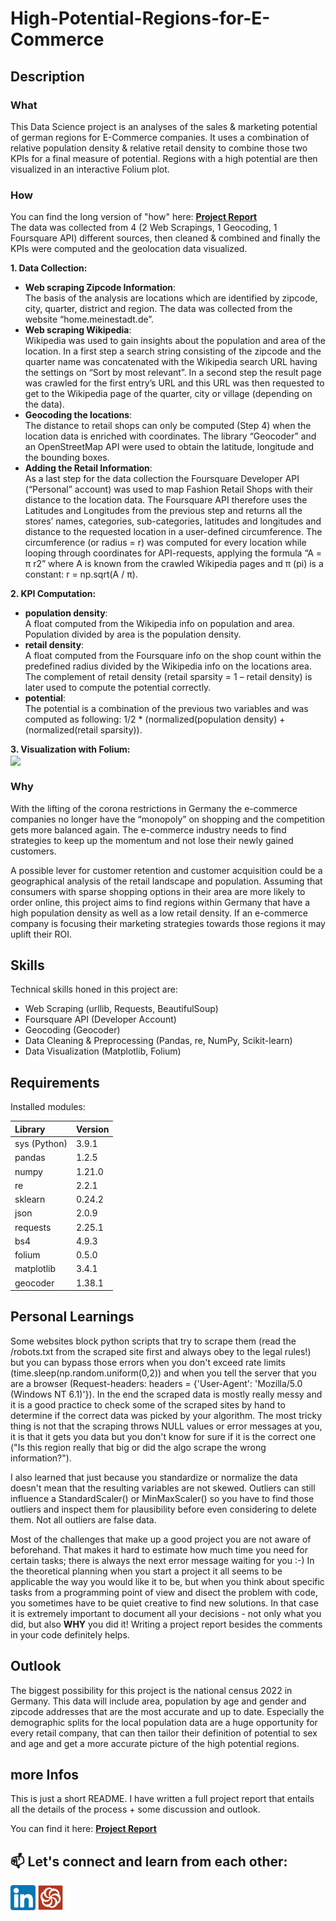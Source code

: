 # High-Potential-Regions-for-E-Commerce

## Description

### What
This Data Science project is an analyses of the sales & marketing potential of german regions for E-Commerce companies. It uses a combination of relative population density & relative retail density to combine those two KPIs for a final measure of potential. Regions with a high potential are then visualized in an interactive Folium plot.

### How
You can find the long version of "how" here: [**Project Report**]() <br />
The data was collected from 4 (2 Web Scrapings, 1 Geocoding, 1 Foursquare API) different sources, then cleaned & combined and finally the KPIs were computed and the geolocation data visualized.

**1. Data Collection:**
- **Web scraping Zipcode Information**:<br />The basis of the analysis are locations which are identified by zipcode, city, quarter, district and region. The data was collected from the website “home.meinestadt.de”.
- **Web scraping Wikipedia**:<br />Wikipedia was used to gain insights about the population and area of the location. In a first step a search string consisting of the zipcode and the quarter name was concatenated with the Wikipedia search URL having the settings on “Sort by most relevant”. In a second step the result page was crawled for the first entry’s URL and this URL was then requested to get to the Wikipedia page of the quarter, city or village (depending on the data).
- **Geocoding the locations**: <br />The distance to retail shops can only be computed (Step 4) when the location data is enriched with coordinates. The library “Geocoder” and an OpenStreetMap API were used to obtain the latitude, longitude and the bounding boxes.
- **Adding the Retail Information**: <br />As a last step for the data collection the Foursquare Developer API (“Personal” account) was used to map Fashion Retail Shops with their distance to the location data. The Foursquare API therefore uses the Latitudes and Longitudes from the previous step and returns all the stores’ names, categories, sub-categories, latitudes and longitudes and distance to the requested location in a user-defined circumference. The circumference (or radius = r) was computed for every location while looping through coordinates for API-requests, applying the formula “A = π r2” where A is known from the crawled Wikipedia pages and π (pi) is a constant: r = np.sqrt(A / π).

**2. KPI Computation:**
-	**population density**:<br /> A float computed from the Wikipedia info on population and area. Population divided by area is the population density.
-	**retail density**:<br /> A float computed from the Foursquare info on the shop count within the predefined radius divided by the Wikipedia info on the locations area. The complement of retail density (retail sparsity = 1 – retail density) is later used to compute the potential correctly.
- **potential**:<br /> The potential is a combination of the previous two variables and was computed as following: 1/2 * (normalized(population density) + (normalized(retail sparsity)).

**3. Visualization with Folium:** <br />
<img src="https://github.com/kevin-goetz/High-Potential-Regions-for-E-Commerce/blob/main/Folium_Potential.gif" align="center" height="500em" />


### Why
With the lifting of the corona restrictions in Germany the e-commerce companies no longer have the “monopoly” on shopping and the competition gets more balanced again. The e-commerce industry needs to find strategies to keep up the momentum and not lose their newly gained customers.

A possible lever for customer retention and customer acquisition could be a geographical analysis of the retail landscape and population. Assuming that consumers with sparse shopping options in their area are more likely to order online, this project aims to find regions within Germany that have a high population density as well as a low retail density. If an e-commerce company is focusing their marketing strategies towards those regions it may uplift their ROI.

## Skills
Technical skills honed in this project are:
- Web Scraping (urllib, Requests, BeautifulSoup)
- Foursquare API (Developer Account)
- Geocoding (Geocoder)
- Data Cleaning & Preprocessing (Pandas, re, NumPy, Scikit-learn)
- Data Visualization (Matplotlib, Folium)

## Requirements
Installed modules:

| Library            | Version |
| :---               | --- |
| sys (Python)       | 3.9.1 | 
| pandas             | 1.2.5 | 
| numpy              | 1.21.0 | 
| re                 | 2.2.1 |
| sklearn            | 0.24.2 |
| json               | 2.0.9 | 
| requests           | 2.25.1 | 
| bs4                | 4.9.3 |
| folium             | 0.5.0 |
| matplotlib         | 3.4.1 |
| geocoder           | 1.38.1 |

## Personal Learnings
Some websites block python scripts that try to scrape them (read the /robots.txt from the scraped site first and always obey to the legal rules!) but you can bypass those errors when you don't exceed rate limits (time.sleep(np.random.uniform(0,2)) and when you tell the server that you are a browser (Request-headers: headers = {'User-Agent': 'Mozilla/5.0 (Windows NT 6.1)'}). In the end the scraped data is mostly really messy and it is a good practice to check some of the scraped sites by hand to determine if the correct data was picked by your algorithm. The most tricky thing is not that the scraping throws NULL values or error messages at you, it is that it gets you data but you don't know for sure if it is the correct one ("Is this region really that big or did the algo scrape the wrong information?").

I also learned that just because you standardize or normalize the data doesn't mean that the resulting variables are not skewed. Outliers can still influence a StandardScaler() or MinMaxScaler() so you have to find those outliers and inspect them for plausibility before even considering to delete them. Not all outliers are false data.

Most of the challenges that make up a good project you are not aware of beforehand. That makes it hard to estimate how much time you need for certain tasks; there is always the next error message waiting for you :-) In the theoretical planning when you start a project it all seems to be applicable the way you would like it to be, but when you think about specific tasks from a programming point of view and disect the problem with code, you sometimes have to be quiet creative to find new solutions. In that case it is extremely important to document all your decisions - not only what you did, but also **WHY** you did it! Writing a project report besides the comments in your code definitely helps.

## Outlook
The biggest possibility for this project is the national census 2022 in Germany. This data will include area, population by age and gender and zipcode addresses that are the most accurate and up to date. Especially the demographic splits for the local population data are a huge opportunity for every retail company, that can then tailor their definition of potential to sex and age and get a more accurate picture of the high potential regions.

## more Infos
This is just a short README. I have written a full project report that entails all the details of the process + some discussion and outlook.

You can find it here: [**Project Report**]()

## 📫 Let's connect and learn from each other:

[<img src="https://github.com/kevin-goetz/kevin-goetz/blob/main/LinkedIn Logo.png" height="40em" align="center" alt="Connect with Me on LinkedIn" title="Connect with Me on LinkedIn"/>](https://linkedin.com/in/kgötz) [<img src="https://github.com/kevin-goetz/kevin-goetz/blob/main/Codewars Logo.svg" height="40em" align="center" alt="Connect with Me on Codewars" title="Connect with Me on Codewars"/>](https://www.codewars.com/users/kevin-goetz)



